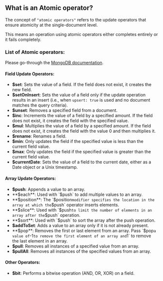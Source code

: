 ## What is an Atomic operator?

The concept of `"atomic operators"` refers to the update operators that ensure atomicity at the single-document level.

This means an operation using atomic operators either completes entirely or it fails completely.

### List of Atomic operators:

Please go-through the [MongoDB documentation](https://www.mongodb.com/docs/manual/reference/mql/update/).

#### Field Update Operators:

  * **$set**: Sets the value of a field. If the field does not exist, it creates the new field.
  * **$setOnInsert**: Sets the value of a field only if the update operation results in an insert (i.e., when `upsert: true` is used and no document matches the query criteria).
  * **$unset**: Removes a specified field from a document.
  * **$inc**: Increments the value of a field by a specified amount. If the field does not exist, it creates the field with the specified value.
  * **$mul**: Multiplies the value of a field by a specified amount. If the field does not exist, it creates the field with the value 0 and then multiplies it.
  * **$rename**: Renames a field.
  * **$min**: Only updates the field if the specified value is less than the current field value.
  * **$max**: Only updates the field if the specified value is greater than the current field value.
  * **$currentDate**: Sets the value of a field to the current date, either as a Date object or a Unix timestamp.

#### Array Update Operators:

  * **$push**: Appends a value to an array.
  * **$each**: Used with `$push` to add multiple values to an array.
  * **$position**: The `$position` modifier specifies the location in the array at which the `$push` operator inserts elements.
  * **$slice**: Used with `$push` to limit the number of elements in an array after the `$push` operation.
  * **$sort**: Used with `$push` to sort the array after the push operation.
  * **$addToSet**: Adds a value to an array only if it is not already present.
  * **$pop**: Removes the first or last element from an array. Pass `$pop` a value of `-1` to remove the first element of an array and `1` to remove the last element in an array.
  * **$pull**: Removes all instances of a specified value from an array.
  * **$pullAll**: Removes all instances of the specified values from an array.

#### Other Operators:

  * **$bit**: Performs a bitwise operation (AND, OR, XOR) on a field.


